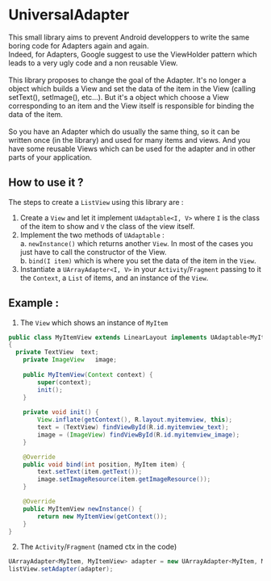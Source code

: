 UniversalAdapter
================

This small library aims to prevent Android developpers to write the same boring code for Adapters again and again.<br />
Indeed, for Adapters, Google suggest to use the ViewHolder pattern which leads to a very ugly code and a non reusable View.<br /><br />
This library proposes to change the goal of the Adapter. It's no longer a object which builds a View and set the data of the item in the View (calling setText(), setImage(), etc...). But it's a object which choose a View corresponding to an item and the View itself is responsible for binding the data of the item.<br /><br />
So you have an Adapter which do usually the same thing, so it can be written once (in the library) and used for many items and views. And you have some reusable Views which can be used for the adapter and in other parts of your application.

How to use it ?
---------------

The steps to create a `ListView` using this library are :<br />
1. Create a `View` and let it implement `UAdaptable<I, V>` where `I` is the class of the item to show and `V` the class of the view itself.<br />
2. Implement the two methods of `UAdaptable` :<br />
  a. `newInstance()` which returns another `View`. In most of the cases you just have to call the constructor of the View.<br />
  b. `bind(I item)` which is where you set the data of the item in the `View`.<br />
3. Instantiate a `UArrayAdapter<I, V>` in your `Activity`/`Fragment` passing to it the `Context`, a `List` of items, and an instance of the `View`.

Example :
---------
1. The `View` which shows an instance of `MyItem`
```java
public class MyItemView extends LinearLayout implements UAdaptable<MyItem, UMyItemView>
{
  private TextView	text;
	private ImageView	image;
	
	public MyItemView(Context context) {
		super(context);
		init();
	}
	
	private void init() {
		View.inflate(getContext(), R.layout.myitemview, this);
		text = (TextView) findViewById(R.id.myitemview_text);
		image = (ImageView) findViewById(R.id.myitemview_image);
	}

	@Override
	public void bind(int position, MyItem item) {
		text.setText(item.getText());
		image.setImageResource(item.getImageResource());
	}

	@Override
	public MyItemView newInstance() {
		return new MyItemView(getContext());
	}
}
```

2. The `Activity`/`Fragment` (named ctx in the code)
```java
UArrayAdapter<MyItem, MyItemView> adapter = new UArrayAdapter<MyItem, MyItemView>(ctx, items, new MyItemView(ctx));
listView.setAdapter(adapter);
``` 
